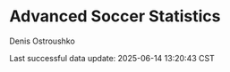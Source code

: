 # Advanced Soccer Statistics
Denis Ostroushko

<!-- gfm -->

Last successful data update: 2025-06-14 13:20:43 CST
